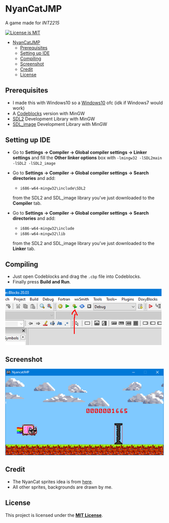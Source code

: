 # NyanCatJMP

A game made for *INT2215*

[![License is MIT](https://img.shields.io/github/license/duongoku/NyanCatJMP)](./LICENSE)


- [NyanCatJMP](#nyancatjmp)
	- [Prerequisites](#prerequisites)
	- [Setting up IDE](#setting-up-ide)
	- [Compiling](#compiling)
	- [Screenshot](#screenshot)
	- [Credit](#credit)
	- [License](#license)

## Prerequisites

- I made this with Windows10 so a [Windows10](https://www.microsoft.com/en-us/software-download/windows10) ofc (idk if Windows7 would work)
- A [Codeblocks](http://www.codeblocks.org/downloads/26) version with MinGW
- [SDL2](https://www.libsdl.org/download-2.0.php) Development Library with MinGW
- [SDL_image](https://www.libsdl.org/projects/SDL_image/) Development Library with MinGW

## Setting up IDE

- Go to **Settings -> Compiler -> Global compiler settings -> Linker settings** and fill the **Other linker options** box with ```-lmingw32 -lSDL2main -lSDL2 -lSDL2_image```

- Go to **Settings -> Compiler -> Global compiler settings -> Search directories** and add:

	- `i686-w64-mingw32\include\SDL2`

	from the SDL2 and SDL_image library you've just downloaded to the **Compiler** tab.

- Go to **Settings -> Compiler -> Global compiler settings -> Search directories** and add:

	- `i686-w64-mingw32\include`
	- `i686-w64-mingw32\lib`

	from the SDL2 and SDL_image library you've just downloaded to the **Linker** tab.

## Compiling

- Just open Codeblocks and drag the `.cbp` file into Codeblocks.
- Finally press **Build and Run**.

![Build and Run](./images/screenshot_02.png)

## Screenshot

![Screenshot_1](./images/screenshot_01.png)

## Credit

- The NyanCat sprites idea is from [here](http://www.nyan.cat).
- All other sprites, backgrounds are drawn by me.

## License

This project is licensed under the [**MIT License**](https://choosealicense.com/licenses/mit).
